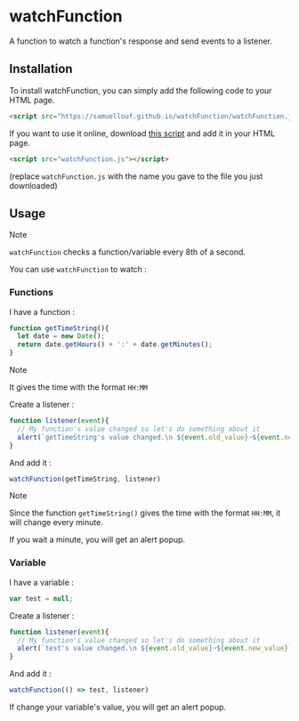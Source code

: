 # watchFunction
A function to watch a function's response and send events to a listener.

## Installation
To install watchFunction, you can simply add the following code to your HTML page.
```html
<script src="https://samuellouf.github.io/watchFunction/watchFunction.js"></script>
```
If you want to use it online, download [this script](https://samuellouf.github.io/watchFunction/watchFunction.js) and add it in your HTML page.
```html
<script src="watchFunction.js"></script>
```
(replace `watchFunction.js` with the name you gave to the file you just downloaded)

## Usage
> [!NOTE]  
> `watchFunction` checks a function/variable every 8th of a second.

You can use `watchFunction` to watch :
### Functions
I have a function :
```javascript
function getTimeString(){
  let date = new Date();
  return date.getHours() + ':' + date.getMinutes();
}
```

> [!NOTE]  
> It gives the time with the format `HH:MM`

Create a listener :
```javascript
function listener(event){
  // My function's value changed so let's do something about it
  alert(`getTimeString's value changed.\n ${event.old_value}➝${event.new_value}`);
}
```

And add it :
```javascript
watchFunction(getTimeString, listener)
```

> [!NOTE]  
> Since the function `getTimeString()` gives the time with the format `HH:MM`, it will change every minute.

If you wait a minute, you will get an alert popup.
### Variable
I have a variable :
```javascript
var test = null;
```

Create a listener :
```javascript
function listener(event){
  // My function's value changed so let's do something about it
  alert(`test's value changed.\n ${event.old_value}➝${event.new_value}`);
}
```

And add it :
```javascript
watchFunction(() => test, listener)
```

If change your variable's value, you will get an alert popup.
